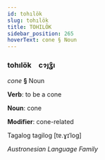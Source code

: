 ```yaml
---
id: tohılök
slug: tohılök
title: TOHILÖK
sidebar_position: 265
hoverText: cone § Noun
---
```


### tohılök&emsp;<span kind="abugida">cɂȷʓ̑ı</span>

*cone* **§** Noun

**Verb**: to be a cone

**Noun**: cone

**Modifier**: cone-related

Tagalog tagilog [tɐ.ɣɪˈloɡ]

*Austronesian Language Family*